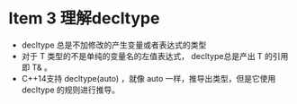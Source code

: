 # Item 3 理解decltype

- decltype 总是不加修改的产⽣变量或者表达式的类型
- 对于 T 类型的不是单纯的变量名的左值表达式， decltype总是产出 T 的引⽤即 T& 。
- C++14⽀持 decltype(auto) ，就像 auto ⼀样，推导出类型，但是它使⽤ decltype 的规则进⾏推导。
